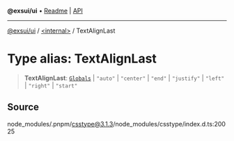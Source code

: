 **@exsui/ui** • [Readme](../../README.md) \| [API](../../globals.md)

***

[@exsui/ui](../../README.md) / [\<internal\>](../README.md) / TextAlignLast

# Type alias: TextAlignLast

> **TextAlignLast**: [`Globals`](Globals.md) \| `"auto"` \| `"center"` \| `"end"` \| `"justify"` \| `"left"` \| `"right"` \| `"start"`

## Source

node\_modules/.pnpm/csstype@3.1.3/node\_modules/csstype/index.d.ts:20025
